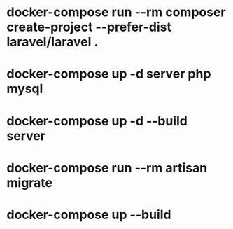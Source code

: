 # docker-compose run --rm composer create-project --prefer-dist laravel/laravel .

# docker-compose up -d server php mysql

# docker-compose up -d --build server 

# docker-compose run --rm artisan migrate

# docker-compose up --build